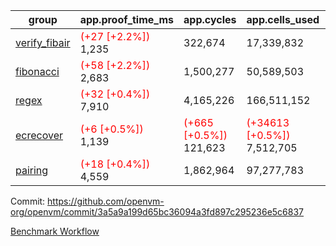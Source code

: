 | group | app.proof_time_ms | app.cycles | app.cells_used | leaf.proof_time_ms | leaf.cycles | leaf.cells_used |
| -- | -- | -- | -- | -- | -- | -- |
| [verify_fibair](https://github.com/openvm-org/openvm/blob/benchmark-results/benchmarks-pr/1742/verify_fibair-3a5a9a199d65bc36094a3fd897c295236e5c6837.md) |<span style='color: red'>(+27 [+2.2%])</span> 1,235 |  322,674 |  17,339,832 |- | - | - |
| [fibonacci](https://github.com/openvm-org/openvm/blob/benchmark-results/benchmarks-pr/1742/fibonacci-3a5a9a199d65bc36094a3fd897c295236e5c6837.md) |<span style='color: red'>(+58 [+2.2%])</span> 2,683 |  1,500,277 |  50,589,503 |- | - | - |
| [regex](https://github.com/openvm-org/openvm/blob/benchmark-results/benchmarks-pr/1742/regex-3a5a9a199d65bc36094a3fd897c295236e5c6837.md) |<span style='color: red'>(+32 [+0.4%])</span> 7,910 |  4,165,226 |  166,511,152 |- | - | - |
| [ecrecover](https://github.com/openvm-org/openvm/blob/benchmark-results/benchmarks-pr/1742/ecrecover-3a5a9a199d65bc36094a3fd897c295236e5c6837.md) |<span style='color: red'>(+6 [+0.5%])</span> 1,139 | <span style='color: red'>(+665 [+0.5%])</span> 121,623 | <span style='color: red'>(+34613 [+0.5%])</span> 7,512,705 |- | - | - |
| [pairing](https://github.com/openvm-org/openvm/blob/benchmark-results/benchmarks-pr/1742/pairing-3a5a9a199d65bc36094a3fd897c295236e5c6837.md) |<span style='color: red'>(+18 [+0.4%])</span> 4,559 |  1,862,964 |  97,277,783 |- | - | - |


Commit: https://github.com/openvm-org/openvm/commit/3a5a9a199d65bc36094a3fd897c295236e5c6837

[Benchmark Workflow](https://github.com/openvm-org/openvm/actions/runs/15678182206)
